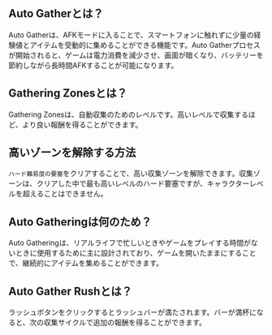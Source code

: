 ## Auto Gatherとは？

Auto Gatherは、AFKモードに入ることで、スマートフォンに触れずに少量の経験値とアイテムを受動的に集めることができる機能です。Auto Gatherプロセスが開始されると、ゲームは電力消費を減少させ、画面が暗くなり、バッテリーを節約しながら長時間AFKすることが可能になります。

## Gathering Zonesとは？

Gathering Zonesは、自動収集のためのレベルです。高いレベルで収集するほど、より良い報酬を得ることができます。

## 高いゾーンを解除する方法

`ハード難易度の要塞`をクリアすることで、高い収集ゾーンを解除できます。収集ゾーンは、クリアした中で最も高いレベルのハード要塞ですが、キャラクターレベルを超えることはできません。

## Auto Gatheringは何のため？

Auto Gatheringは、リアルライフで忙しいときやゲームをプレイする時間がないときに使用するために主に設計されており、ゲームを開いたままにすることで、継続的にアイテムを集めることができます。

## Auto Gather Rushとは？

ラッシュボタンをクリックするとラッシュバーが満たされます。バーが満杯になると、次の収集サイクルで追加の報酬を得ることができます。
